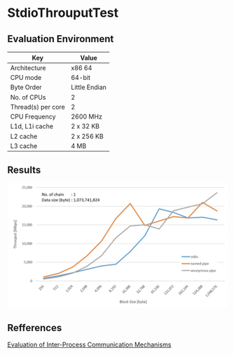 # StdioThrouputTest

## Evaluation Environment

|Key|Value|
|--|--|
|Architecture|x86 64|
|CPU mode|64-bit|
|Byte Order|Little Endian|
|No. of CPUs|2|
|Thread(s) per core|2|
|CPU Frequency|2600 MHz|
|L1d, L1i cache|2 x 32 KB|
|L2 cache|2 x 256 KB|
|L3 cache|4 MB|

## Results
![results](documents/result.jpg)

## Refferences
[Evaluation of Inter-Process Communication Mechanisms](http://pages.cs.wisc.edu/~adityav/Evaluation_of_Inter_Process_Communication_Mechanisms.pdf)
